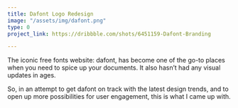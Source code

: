 ```yaml
---
title: Dafont Logo Redesign
image: "/assets/img/dafont.png"
type: 0
project_link: https://dribbble.com/shots/6451159-Dafont-Branding

---
```

The iconic free fonts website: dafont, has become one of the go-to places when you need to spice up your documents.
It also hasn’t had any visual updates in ages.

So, in an attempt to get dafont on track with the latest design trends, and to open up more possibilities for user engagement, this is what I came up with.